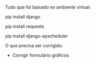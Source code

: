 Tudo que foi baixado no ambiente virtual:

pip install django

pip install requests

pip install django-apscheduler



O que precisa ser corrigido:

- Corrigir formulário gráficos
